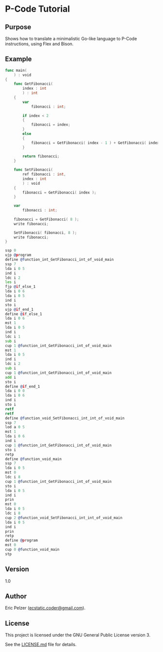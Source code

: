 # P-Code Tutorial

## Purpose

Shows how to translate a minimalistic Go-like language to P-Code instructions, using Flex and Bison.

## Example

```go
func main(
    ) : void
{
    func GetFibonacci( 
        index : int 
        ) : int
    {
        var
            fibonacci : int;
            
        if index < 2 
        {
            fibonacci = index;
        } 
        else 
        {
            fibonacci = GetFibonacci( index - 1 ) + GetFibonacci( index - 2 );
        }
        
        return fibonacci;
    }

    func SetFibonacci( 
        ref fibonacci : int, 
        index : int 
        ) : void
    {
        fibonacci = GetFibonacci( index );
    }

    var
        fibonacci : int;
    
    fibonacci = GetFibonacci( 8 );
    write fibonacci;

    SetFibonacci( fibonacci, 8 );
    write fibonacci;
}
```

```asm
ssp 0
ujp @program
define @function_int_GetFibonacci_int_of_void_main
ssp 7
lda i 0 5
ind i
ldc i 2
les i
fjp @if_else_1
lda i 0 6
lda i 0 5
ind i
sto i
ujp @if_end_1
define @if_else_1
lda i 0 6
mst 1
lda i 0 5
ind i
ldc i 1
sub i
cup 1 @function_int_GetFibonacci_int_of_void_main
mst 1
lda i 0 5
ind i
ldc i 2
sub i
cup 1 @function_int_GetFibonacci_int_of_void_main
add i
sto i
define @if_end_1
lda i 0 0
lda i 0 6
ind i
sto i
retf
retf
define @function_void_SetFibonacci_int_int_of_void_main
ssp 7
lod a 0 5
mst 1
lda i 0 6
ind i
cup 1 @function_int_GetFibonacci_int_of_void_main
sto i
retp
define @function_void_main
ssp 7
lda i 0 5
mst 0
ldc i 8
cup 1 @function_int_GetFibonacci_int_of_void_main
sto i
lda i 0 5
ind i
prin
mst 0
lda i 0 5
ldc i 8
cup 2 @function_void_SetFibonacci_int_int_of_void_main
lda i 0 5
ind i
prin
retp
define @program
mst 0
cup 0 @function_void_main
stp
```

## Version

1.0

## Author

Eric Pelzer (ecstatic.coder@gmail.com).

## License

This project is licensed under the GNU General Public License version 3.

See the [LICENSE.md](LICENSE.md) file for details.
